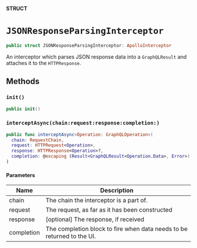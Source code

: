 **STRUCT**

# `JSONResponseParsingInterceptor`

```swift
public struct JSONResponseParsingInterceptor: ApolloInterceptor
```

An interceptor which parses JSON response data into a `GraphQLResult` and attaches it to the `HTTPResponse`.

## Methods
### `init()`

```swift
public init()
```

### `interceptAsync(chain:request:response:completion:)`

```swift
public func interceptAsync<Operation: GraphQLOperation>(
  chain: RequestChain,
  request: HTTPRequest<Operation>,
  response: HTTPResponse<Operation>?,
  completion: @escaping (Result<GraphQLResult<Operation.Data>, Error>) -> Void
)
```

#### Parameters

| Name | Description |
| ---- | ----------- |
| chain | The chain the interceptor is a part of. |
| request | The request, as far as it has been constructed |
| response | [optional] The response, if received |
| completion | The completion block to fire when data needs to be returned to the UI. |